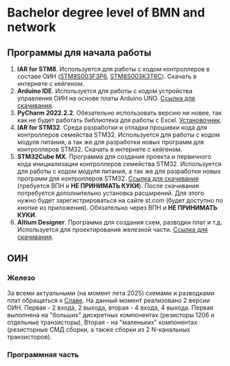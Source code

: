 # Bachelor degree level of BMN and network
## Программы для начала работы
1.  **IAR for STM8**. Используется для работы с кодом контроллеров в составе ОИН ([STM8S003F3P6](https://www.chipdip.ru/product/stm8s003f3p6), [STM8S003K3T6C](https://www.chipdip.ru/product/stm8s003k3t6c)). Скачать в интернете с кейгеном.
2. **Arduino IDE**. Используется для работы с кодом устройства управления ОИН на основе платы Arduino UNO. [Ссылка для скачивания](https://www.arduino.cc/en/software/).
3. **PyCharm 2022.2.2**. Обязательно использовать версию не новее, так как не будет работать библиотека для работы с Excel. [Установочник](https://download.jetbrains.com/python/pycharm-community-2022.2.2.exe).
4. **IAR for STM32**. Среда разработки и отладки прошивки кода для контроллеров семейства STM32. Используется для работы с кодом модуля питания, а так же для разработки новых программ для контроллеров STM32. Скачать в интернете с кейгеном.
5. **STM32Cube MX**. Программа для создания проекта и первичного кода инициализации контроллеров семейства STM32. Используется для работы с кодом модуля питания, а так же для разработки новых программ для контроллеров STM32. [Ссылка для скачивания](https://www.st.com/en/development-tools/stm32cubemx.html) (требуется ВПН и **НЕ ПРИНИМАТЬ КУКИ**). После скачивания потребуется дополнительно установка расширений. Для этого нужно будет зарегистрироваться на сайте st.com (будет доступно по кнопке из приложения). Обязательно через ВПН и **НЕ ПРИНИМАТЬ КУКИ**.
6. **Altium Designer**. Программа для создания схем, разводки плат и т.д. Используется для проектирования железной части. [Ссылка для скачивания](https://www.altium.com/products/downloads).
## ОИН
### Железо
За всеми актуальными (на момент лета 2025) схемами и разводками плат обращаться к [Славе](https://vk.com/id157491032). На данный момент реализовано 2 версии ОИН. Первая - 2 входа, 2 выхода, вторая - 4 входа, 4 выхода. Первая выполнена на "больших" дискретных компонентах (резисторы 1206 и отдельные транзисторы), Вторая - на "маленьких" компонентах (резисторные СМД сборки, а также сборки из 2 N-канальных транзисторов).
### Программная часть
